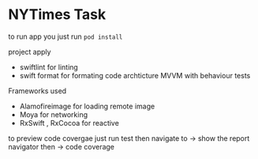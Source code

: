 # NYTimes Task
  to run app you just run ```pod install```
  
  project apply
  - swiftlint for linting
  - swift format for formating code 
  archticture MVVM with behaviour tests
  
  Frameworks used
   - Alamofireimage for loading remote image
   - Moya for networking 
   - RxSwift , RxCocoa for reactive

  
  
  to preview code covergae 
  just run test then navigate to -> show the report navigator
  then -> code coverage
